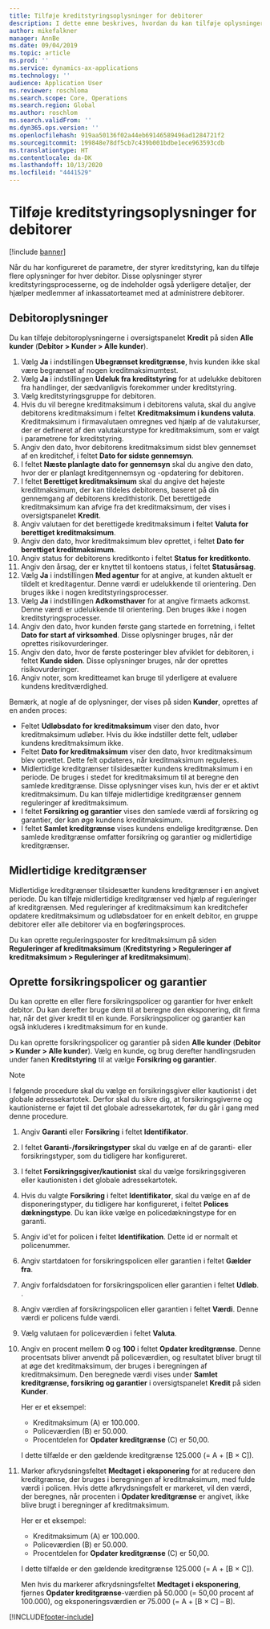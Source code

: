 ```yaml
---
title: Tilføje kreditstyringsoplysninger for debitorer
description: I dette emne beskrives, hvordan du kan tilføje oplysninger om kreditstyring for en debitor.
author: mikefalkner
manager: AnnBe
ms.date: 09/04/2019
ms.topic: article
ms.prod: ''
ms.service: dynamics-ax-applications
ms.technology: ''
audience: Application User
ms.reviewer: roschloma
ms.search.scope: Core, Operations
ms.search.region: Global
ms.author: roschlom
ms.search.validFrom: ''
ms.dyn365.ops.version: ''
ms.openlocfilehash: 919aa50136f02a44eb69146589496ad1284721f2
ms.sourcegitcommit: 199848e78df5cb7c439b001bdbe1ece963593cdb
ms.translationtype: HT
ms.contentlocale: da-DK
ms.lasthandoff: 10/13/2020
ms.locfileid: "4441529"
---
```

# <a name="add-credit-management-information-for-customers"></a>Tilføje kreditstyringsoplysninger for debitorer

[!include [banner](../includes/banner.md)]

Når du har konfigureret de parametre, der styrer kreditstyring, kan du tilføje flere oplysninger for hver debitor. Disse oplysninger styrer kreditstyringsprocesserne, og de indeholder også yderligere detaljer, der hjælper medlemmer af inkassatorteamet med at administrere debitorer.

## <a name="customer-information"></a>Debitoroplysninger

Du kan tilføje debitoroplysningerne i oversigtspanelet **Kredit** på siden **Alle kunder** (**Debitor \> Kunder \> Alle kunder**).

1. Vælg **Ja** i indstillingen **Ubegrænset kreditgrænse**, hvis kunden ikke skal være begrænset af nogen kreditmaksimumtest.
2. Vælg **Ja** i indstillingen **Udeluk fra kreditstyring** for at udelukke debitoren fra handlinger, der sædvanligvis forekommer under kreditstyring.
3. Vælg kreditstyringsgruppe for debitoren.
4. Hvis du vil beregne kreditmaksimum i debitorens valuta, skal du angive debitorens kreditmaksimum i feltet **Kreditmaksimum i kundens valuta**. Kreditmaksimum i firmavalutaen omregnes ved hjælp af de valutakurser, der er defineret af den valutakurstype for kreditmaksimum, som er valgt i parametrene for kreditstyring.
5. Angiv den dato, hvor debitorens kreditmaksimum sidst blev gennemset af en kreditchef, i feltet **Dato for sidste gennemsyn**.
6. I feltet **Næste planlagte dato for gennemsyn** skal du angive den dato, hvor der er planlagt kreditgennemsyn og -opdatering for debitoren.
7. I feltet **Berettiget kreditmaksimum** skal du angive det højeste kreditmaksimum, der kan tildeles debitorens, baseret på din gennemgang af debitorens kredithistorik. Det berettigede kreditmaksimum kan afvige fra det kreditmaksimum, der vises i oversigtspanelet **Kredit**.
8. Angiv valutaen for det berettigede kreditmaksimum i feltet **Valuta for berettiget kreditmaksimum**.
9. Angiv den dato, hvor kreditmaksimum blev oprettet, i feltet **Dato for berettiget kreditmaksimum**.
10. Angiv status for debitorens kreditkonto i feltet **Status for kreditkonto**.
11. Angiv den årsag, der er knyttet til kontoens status, i feltet **Statusårsag**.
12. Vælg **Ja** i indstillingen **Med agentur** for at angive, at kunden aktuelt er tildelt et kreditagentur. Denne værdi er udelukkende til orientering. Den bruges ikke i nogen kreditstyringsprocesser.
13. Vælg **Ja** i indstillingen **Adkomsthaver** for at angive firmaets adkomst. Denne værdi er udelukkende til orientering. Den bruges ikke i nogen kreditstyringsprocesser.
14. Angiv den dato, hvor kunden første gang startede en forretning, i feltet **Dato for start af virksomhed**. Disse oplysninger bruges, når der oprettes risikovurderinger.
15. Angiv den dato, hvor de første posteringer blev afviklet for debitoren, i feltet **Kunde siden**. Disse oplysninger bruges, når der oprettes risikovurderinger.
16. Angiv noter, som kreditteamet kan bruge til yderligere at evaluere kundens kreditværdighed.

Bemærk, at nogle af de oplysninger, der vises på siden **Kunder**, oprettes af en anden proces:

- Feltet **Udløbsdato for kreditmaksimum** viser den dato, hvor kreditmaksimum udløber. Hvis du ikke indstiller dette felt, udløber kundens kreditmaksimum ikke.
- Feltet **Dato for kreditmaksimum** viser den dato, hvor kreditmaksimum blev oprettet. Dette felt opdateres, når kreditmaksimum reguleres.
- Midlertidige kreditgrænser tilsidesætter kundens kreditmaksimum i en periode. De bruges i stedet for kreditmaksimum til at beregne den samlede kreditgrænse. Disse oplysninger vises kun, hvis der er et aktivt kreditmaksimum. Du kan tilføje midlertidige kreditgrænser gennem reguleringer af kreditmaksimum.
- I feltet **Forsikring og garantier** vises den samlede værdi af forsikring og garantier, der kan øge kundens kreditmaksimum.
- I feltet **Samlet kreditgrænse** vises kundens endelige kreditgrænse. Den samlede kreditgrænse omfatter forsikring og garantier og midlertidige kreditgrænser.

## <a name="temporary-credit-limits"></a>Midlertidige kreditgrænser

Midlertidige kreditgrænser tilsidesætter kundens kreditgrænser i en angivet periode. Du kan tilføje midlertidige kreditgrænser ved hjælp af reguleringer af kreditgrænsen. Med reguleringer af kreditmaksimum kan kreditchefer opdatere kreditmaksimum og udløbsdatoer for en enkelt debitor, en gruppe debitorer eller alle debitorer via en bogføringsproces.

Du kan oprette reguleringsposter for kreditmaksimum på siden **Reguleringer af kreditmaksimum** (**Kreditstyring \> Reguleringer af kreditmaksimum \> Reguleringer af kreditmaksimum**).

## <a name="create-insurance-policies-and-guarantees"></a>Oprette forsikringspolicer og garantier

Du kan oprette en eller flere forsikringspolicer og garantier for hver enkelt debitor. Du kan derefter bruge dem til at beregne den eksponering, dit firma har, når det giver kredit til en kunde. Forsikringspolicer og garantier kan også inkluderes i kreditmaksimum for en kunde.

Du kan oprette forsikringspolicer og garantier på siden **Alle kunder** (**Debitor \> Kunder \> Alle kunder**). Vælg en kunde, og brug derefter handlingsruden under fanen **Kreditstyring** til at vælge **Forsikring og garantier**.

> [!NOTE]
> I følgende procedure skal du vælge en forsikringsgiver eller kautionist i det globale adressekartotek. Derfor skal du sikre dig, at forsikringsgiverne og kautionisterne er føjet til det globale adressekartotek, før du går i gang med denne procedure.

1. Angiv **Garanti** eller **Forsikring** i feltet **Identifikator**.
2. I feltet **Garanti-/forsikringstyper** skal du vælge en af de garanti- eller forsikringstyper, som du tidligere har konfigureret.
3. I feltet **Forsikringsgiver/kautionist** skal du vælge forsikringsgiveren eller kautionisten i det globale adressekartotek. 
4. Hvis du valgte **Forsikring** i feltet **Identifikator**, skal du vælge en af de disponeringstyper, du tidligere har konfigureret, i feltet **Polices dækningstype**. Du kan ikke vælge en policedækningstype for en garanti.
5. Angiv id'et for policen i feltet **Identifikation**. Dette id er normalt et policenummer.
6. Angiv startdatoen for forsikringspolicen eller garantien i feltet **Gælder fra**.
7. Angiv forfaldsdatoen for forsikringspolicen eller garantien i feltet **Udløb**. .
8. Angiv værdien af forsikringspolicen eller garantien i feltet **Værdi**. Denne værdi er policens fulde værdi.
9. Vælg valutaen for policeværdien i feltet **Valuta**. 
10. Angiv en procent mellem **0** og **100** i feltet **Opdater kreditgrænse**. Denne procentsats bliver anvendt på policeværdien, og resultatet bliver brugt til at øge det kreditmaksimum, der bruges i beregningen af kreditmaksimum. Den beregnede værdi vises under **Samlet kreditgrænse, forsikring og garantier** i oversigtspanelet **Kredit** på siden **Kunder**.

    Her er et eksempel:

    - Kreditmaksimum (A) er 100.000.
    - Policeværdien (B) er 50.000.
    - Procentdelen for **Opdater kreditgrænse** (C) er 50,00.
    
    I dette tilfælde er den gældende kreditgrænse 125.000 (= A + \[B × C\]).

11. Marker afkrydsningsfeltet **Medtaget i eksponering** for at reducere den kreditgrænse, der bruges i beregningen af kreditmaksimum, med fulde værdi i policen. Hvis dette afkrydsningsfelt er markeret, vil den værdi, der beregnes, når procenten i **Opdater kreditgrænse** er angivet, ikke blive brugt i beregninger af kreditmaksimum.

    Her er et eksempel:

    - Kreditmaksimum (A) er 100.000.
    - Policeværdien (B) er 50.000.
    - Procentdelen for **Opdater kreditgrænse** (C) er 50,00.

    I dette tilfælde er den gældende kreditgrænse 125.000 (= A + \[B × C\]).
    
    Men hvis du markerer afkrydsningsfeltet **Medtaget i eksponering**, fjernes **Opdater kreditgrænse**-værdien på 50.000 (= 50,00 procent af 100.000), og eksponeringsværdien er 75.000 (= A + \[B × C\] – B).


[!INCLUDE[footer-include](../../includes/footer-banner.md)]
